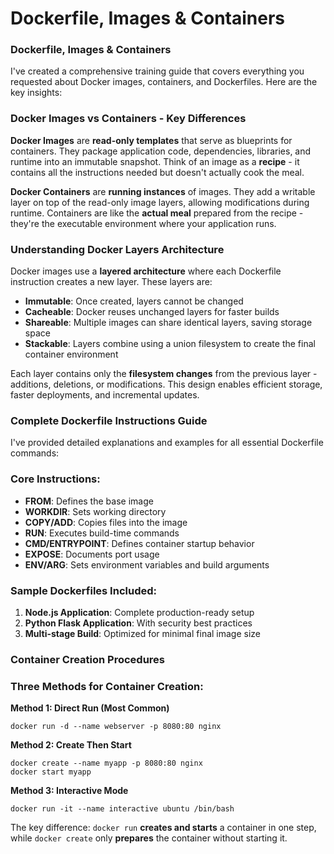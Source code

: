 # Dockerfile, Images & Containers

### Dockerfile, Images & Containers <a href="#complete-docker-training-dockerfile-images--contai" id="complete-docker-training-dockerfile-images--contai"></a>

I've created a comprehensive training guide that covers everything you requested about Docker images, containers, and Dockerfiles. Here are the key insights:

### Docker Images vs Containers - Key Differences <a href="#docker-images-vs-containers---key-differences" id="docker-images-vs-containers---key-differences"></a>

**Docker Images** are **read-only templates** that serve as blueprints for containers. They package application code, dependencies, libraries, and runtime into an immutable snapshot. Think of an image as a **recipe** - it contains all the instructions needed but doesn't actually cook the meal.

**Docker Containers** are **running instances** of images. They add a writable layer on top of the read-only image layers, allowing modifications during runtime. Containers are like the **actual meal** prepared from the recipe - they're the executable environment where your application runs.

### Understanding Docker Layers Architecture <a href="#understanding-docker-layers-architecture" id="understanding-docker-layers-architecture"></a>

Docker images use a **layered architecture** where each Dockerfile instruction creates a new layer. These layers are:

* **Immutable**: Once created, layers cannot be changed
* **Cacheable**: Docker reuses unchanged layers for faster builds
* **Shareable**: Multiple images can share identical layers, saving storage space
* **Stackable**: Layers combine using a union filesystem to create the final container environment

Each layer contains only the **filesystem changes** from the previous layer - additions, deletions, or modifications. This design enables efficient storage, faster deployments, and incremental updates.

### Complete Dockerfile Instructions Guide <a href="#complete-dockerfile-instructions-guide" id="complete-dockerfile-instructions-guide"></a>

I've provided detailed explanations and examples for all essential Dockerfile commands:

### Core Instructions:

* **FROM**: Defines the base image
* **WORKDIR**: Sets working directory
* **COPY/ADD**: Copies files into the image
* **RUN**: Executes build-time commands
* **CMD/ENTRYPOINT**: Defines container startup behavior
* **EXPOSE**: Documents port usage
* **ENV/ARG**: Sets environment variables and build arguments

### Sample Dockerfiles Included:

1. **Node.js Application**: Complete production-ready setup
2. **Python Flask Application**: With security best practices
3. **Multi-stage Build**: Optimized for minimal final image size

### Container Creation Procedures <a href="#container-creation-procedures" id="container-creation-procedures"></a>

### Three Methods for Container Creation:

**Method 1: Direct Run (Most Common)**

```
docker run -d --name webserver -p 8080:80 nginx
```

**Method 2: Create Then Start**

```
docker create --name myapp -p 8080:80 nginx
docker start myapp
```

**Method 3: Interactive Mode**

```
docker run -it --name interactive ubuntu /bin/bash
```

The key difference: `docker run` **creates and starts** a container in one step, while `docker create` only **prepares** the container without starting it.
